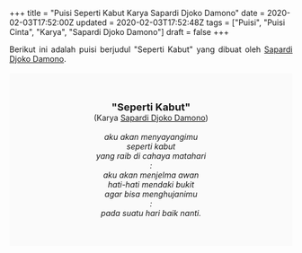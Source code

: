 +++
title = "Puisi Seperti Kabut Karya Sapardi Djoko Damono"
date = 2020-02-03T17:52:00Z
updated = 2020-02-03T17:52:48Z
tags = ["Puisi", "Puisi Cinta", "Karya", "Sapardi Djoko Damono"]
draft = false
+++

<div dir="ltr" style="text-align: left;" trbidi="on"><div style="text-align: justify;">Berikut ini adalah puisi berjudul "Seperti Kabut" yang dibuat oleh <a href="https://ensiklopedia.kemdikbud.go.id/sastra/artikel/Sapardi_Djoko_Damono" target="_blank">Sapardi Djoko Damono</a>. </div><br /><div style="background: #FAFAFA; font-size: 14px; height: auto; margin: 0 auto; padding: 50px; text-align: center; width: auto;"><span style="font-size: 18px;"><b>"Seperti Kabut"</b></span><br />(Karya <a href="https://www.sekata.web.id/tags/sapardi-djoko-damono" target="_blank">Sapardi Djoko Damono</a>) <br /><br /><i>aku akan menyayangimu<br />seperti kabut<br />yang raib di cahaya matahari<br />:<br />aku akan menjelma awan<br />hati-hati mendaki bukit<br />agar bisa menghujanimu<br />:<br />pada suatu hari baik nanti.</i> </div></div>
